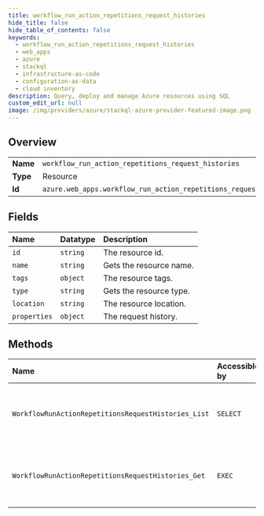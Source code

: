 ```yaml
---
title: workflow_run_action_repetitions_request_histories
hide_title: false
hide_table_of_contents: false
keywords:
  - workflow_run_action_repetitions_request_histories
  - web_apps
  - azure    
  - stackql
  - infrastructure-as-code
  - configuration-as-data
  - cloud inventory
description: Query, deploy and manage Azure resources using SQL
custom_edit_url: null
image: /img/providers/azure/stackql-azure-provider-featured-image.png
---
```

  
    

## Overview
<table><tbody>
<tr><td><b>Name</b></td><td><code>workflow_run_action_repetitions_request_histories</code></td></tr>
<tr><td><b>Type</b></td><td>Resource</td></tr>
<tr><td><b>Id</b></td><td><code>azure.web_apps.workflow_run_action_repetitions_request_histories</code></td></tr>
</tbody></table>

## Fields
| Name | Datatype | Description |
|:-----|:---------|:------------|
| `id` | `string` | The resource id. |
| `name` | `string` | Gets the resource name. |
| `tags` | `object` | The resource tags. |
| `type` | `string` | Gets the resource type. |
| `location` | `string` | The resource location. |
| `properties` | `object` | The request history. |
## Methods
| Name | Accessible by | Required Params | Description |
|:-----|:--------------|:----------------|:------------|
| `WorkflowRunActionRepetitionsRequestHistories_List` | `SELECT` | `actionName, name, repetitionName, resourceGroupName, runName, subscriptionId, workflowName` | List a workflow run repetition request history. |
| `WorkflowRunActionRepetitionsRequestHistories_Get` | `EXEC` | `actionName, name, repetitionName, requestHistoryName, resourceGroupName, runName, subscriptionId, workflowName` | Gets a workflow run repetition request history. |
